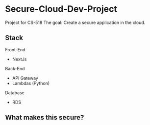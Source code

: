 # Secure-Cloud-Dev-Project
Project for CS-518
The goal: Create a secure application in the cloud.

## Stack
Front-End
- NextJs

Back-End
- API Gateway
- Lambdas (Python)

Database
- RDS

## What makes this secure?
